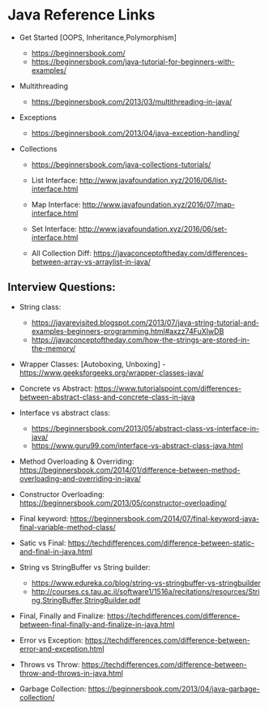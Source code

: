 # Java Reference Links

- Get Started [OOPS, Inheritance,Polymorphism]
    - https://beginnersbook.com/
    - https://beginnersbook.com/java-tutorial-for-beginners-with-examples/

- Multithreading 
     - https://beginnersbook.com/2013/03/multithreading-in-java/
- Exceptions
     - https://beginnersbook.com/2013/04/java-exception-handling/
- Collections
    - https://beginnersbook.com/java-collections-tutorials/

    - List Interface:       http://www.javafoundation.xyz/2016/06/list-interface.html
    - Map Interface:	    http://www.javafoundation.xyz/2016/07/map-interface.html
    - Set Interface:	    http://www.javafoundation.xyz/2016/06/set-interface.html
    - All Collection Diff:	https://javaconceptoftheday.com/differences-between-array-vs-arraylist-in-java/


## Interview Questions:
- String class:     
    - https://javarevisited.blogspot.com/2013/07/java-string-tutorial-and-examples-beginners-programming.html#axzz74FuXIwDB
    - https://javaconceptoftheday.com/how-the-strings-are-stored-in-the-memory/
- Wrapper Classes: [Autoboxing, Unboxing] - https://www.geeksforgeeks.org/wrapper-classes-java/
- Concrete vs Abstract: https://www.tutorialspoint.com/differences-between-abstract-class-and-concrete-class-in-java
- Interface vs abstract class: 
    - https://beginnersbook.com/2013/05/abstract-class-vs-interface-in-java/
    - https://www.guru99.com/interface-vs-abstract-class-java.html
- Method Overloading & Overriding: https://beginnersbook.com/2014/01/difference-between-method-overloading-and-overriding-in-java/
- Constructor Overloading: https://beginnersbook.com/2013/05/constructor-overloading/
- Final keyword:    https://beginnersbook.com/2014/07/final-keyword-java-final-variable-method-class/  
- Satic vs Final:   https://techdifferences.com/difference-between-static-and-final-in-java.html    

- String vs StringBuffer vs String builder: 
    - https://www.edureka.co/blog/string-vs-stringbuffer-vs-stringbuilder
    - http://courses.cs.tau.ac.il/software1/1516a/recitations/resources/String,StringBuffer,StringBuilder.pdf
    
- Final, Finally and Finalize: https://techdifferences.com/difference-between-final-finally-and-finalize-in-java.html
- Error vs Exception: https://techdifferences.com/difference-between-error-and-exception.html
- Throws vs Throw: https://techdifferences.com/difference-between-throw-and-throws-in-java.html
- Garbage Collection: https://beginnersbook.com/2013/04/java-garbage-collection/ 


